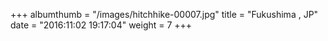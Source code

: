+++
albumthumb = "/images/hitchhike-00007.jpg"
title = "Fukushima , JP"
date = "2016:11:02 19:17:04"
weight = 7
+++
